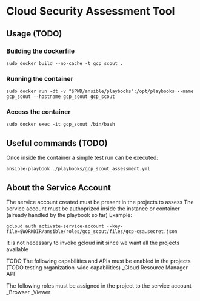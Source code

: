 # Cloud Security Assessment Tool

## Usage (TODO)
### Building the dockerfile
```
sudo docker build --no-cache -t gcp_scout .
```
### Running the container
```
sudo docker run -dt -v "$PWD/ansible/playbooks":/opt/playbooks --name gcp_scout --hostname gcp_scout gcp_scout 
```
### Access the container
```
sudo docker exec -it gcp_scout /bin/bash
```

## Useful commands (TODO)
Once inside the container a simple test run can be executed:
```
ansible-playbook ./playbooks/gcp_scout_assessment.yml
```

## About the Service Account
The service account created must be present in the projects to assess
The service account must be authoprized inside the instance or container (already handled by the playbook so far)
Example:
```
gcloud auth activate-service-account --key-file=$WORKDIR/ansible/roles/gcp_scout/files/gcp-csa.secret.json
```
It is not necessary to invoke gcloud init since we want all the projects available

TODO The following capabilities and APIs must be enabled in the projects (TODO testing organization-wide capabilities)
_Cloud Resource Manager API

The following roles must be assigned in the project to the service account
_Browser
_Viewer
